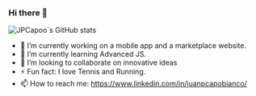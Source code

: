 ### Hi there 👋

![JPCapoo´s GitHub stats](https://github-readme-stats.vercel.app/api?username=jpcapoo)

- 🔭 I’m currently working on a mobile app and a marketplace website.
- 🌱 I’m currently learning Advanced JS.
- 👯 I’m looking to collaborate on innovative ideas
- ⚡ Fun fact: I love Tennis and Running.
- 📫 How to reach me: https://www.linkedin.com/in/juanpcapobianco/ 

<!--
**JPCapoo/JPCapoo** is a ✨ _special_ ✨ repository because its `README.md` (this file) appears on your GitHub profile.

--> 
